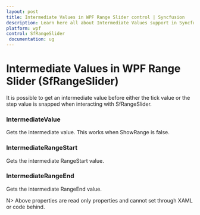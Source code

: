 ```yaml
---
layout: post
title: Intermediate Values in WPF Range Slider control | Syncfusion
description: Learn here all about Intermediate Values support in Syncfusion WPF Range Slider (SfRangeSlider) control and more.
platform: wpf
control: SfRangeSlider 
 documentation: ug
---
```


# Intermediate Values in WPF Range Slider (SfRangeSlider)

It is possible to get an intermediate value before either the tick value or the step value is snapped when interacting with SfRangeSlider. 

### IntermediateValue 

Gets the intermediate value. This works when ShowRange is false. 

### IntermediateRangeStart  

Gets the intermediate RangeStart value. 

### IntermediateRangeEnd 

Gets the intermediate RangeEnd value.  

N> Above properties are read only properties and cannot set through XAML or code behind.



